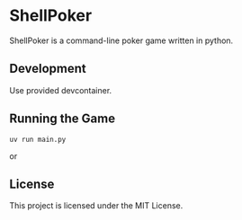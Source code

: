# ShellPoker

ShellPoker is a command-line poker game written in python.

## Development

Use provided devcontainer.

## Running the Game

```
uv run main.py
```

or 

## License

This project is licensed under the MIT License.